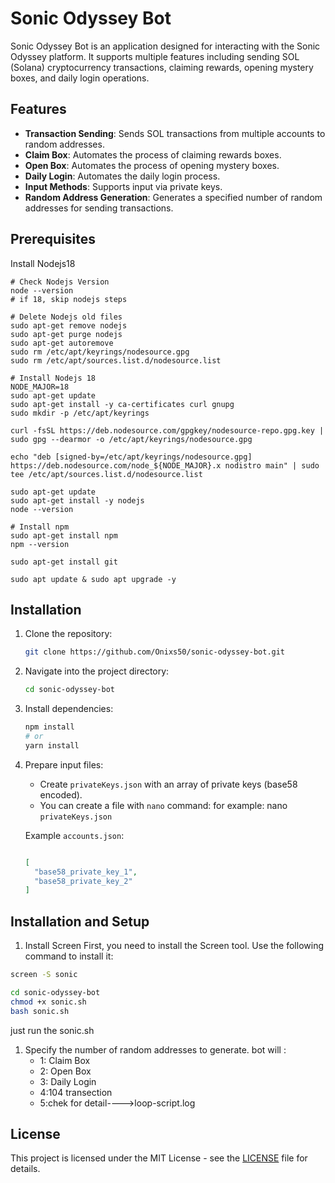 # Sonic Odyssey Bot

Sonic Odyssey Bot is an application designed for interacting with the Sonic Odyssey platform. It supports multiple features including sending SOL (Solana) cryptocurrency transactions, claiming rewards, opening mystery boxes, and daily login operations.

## Features

- **Transaction Sending**: Sends SOL transactions from multiple accounts to random addresses.
- **Claim Box**: Automates the process of claiming rewards boxes.
- **Open Box**: Automates the process of opening mystery boxes.
- **Daily Login**: Automates the daily login process.
- **Input Methods**: Supports input via private keys.
- **Random Address Generation**: Generates a specified number of random addresses for sending transactions.

## Prerequisites

Install Nodejs18
```console
# Check Nodejs Version
node --version
# if 18, skip nodejs steps

# Delete Nodejs old files
sudo apt-get remove nodejs
sudo apt-get purge nodejs
sudo apt-get autoremove
sudo rm /etc/apt/keyrings/nodesource.gpg
sudo rm /etc/apt/sources.list.d/nodesource.list

# Install Nodejs 18
NODE_MAJOR=18
sudo apt-get update
sudo apt-get install -y ca-certificates curl gnupg
sudo mkdir -p /etc/apt/keyrings

curl -fsSL https://deb.nodesource.com/gpgkey/nodesource-repo.gpg.key | sudo gpg --dearmor -o /etc/apt/keyrings/nodesource.gpg

echo "deb [signed-by=/etc/apt/keyrings/nodesource.gpg] https://deb.nodesource.com/node_${NODE_MAJOR}.x nodistro main" | sudo tee /etc/apt/sources.list.d/nodesource.list

sudo apt-get update
sudo apt-get install -y nodejs
node --version

# Install npm
sudo apt-get install npm
npm --version
```

```console
sudo apt-get install git

sudo apt update & sudo apt upgrade -y
```

## Installation

1. Clone the repository:

   ```bash
   git clone https://github.com/Onixs50/sonic-odyssey-bot.git
   ```

2. Navigate into the project directory:

   ```bash
   cd sonic-odyssey-bot
   ```

3. Install dependencies:

   ```bash
   npm install
   # or
   yarn install
   ```

4. Prepare input files:

   
   - Create `privateKeys.json` with an array of private keys (base58 encoded).
   - You can create a file with `nano` command: for example: nano `privateKeys.json`

   Example `accounts.json`:
   ```json

   [
     "base58_private_key_1",
     "base58_private_key_2"
   ]
   ```

## Installation and Setup
1. Install Screen
First, you need to install the Screen tool. Use the following command to install it:
```bash
screen -S sonic
```
```bash
cd sonic-odyssey-bot
chmod +x sonic.sh
bash sonic.sh

```
just run the sonic.sh
1. Specify the number of random addresses to generate.
bot will :
   - 1: Claim Box
   - 2: Open Box
   - 3: Daily Login
   - 4:104 transection
   - 5:chek for detail---->loop-script.log
 
     
## License

This project is licensed under the MIT License - see the [LICENSE](LICENSE) file for details.
